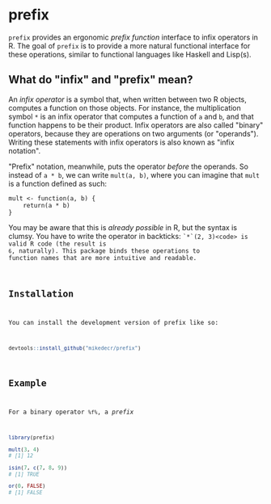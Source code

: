 
# prefix

<!-- badges: start -->
<!-- badges: end -->

`prefix` provides an ergonomic _prefix function_ interface to infix operators in R.
The goal of `prefix` is to provide a more natural functional interface for these operations, similar to functional languages like Haskell and Lisp(s).


## What do "infix" and "prefix" mean?

An _infix operator_ is a symbol that, when written between two R objects, computes a function on those objects.
For instance, the multiplication symbol `*` is an infix operator that computes a function of `a` and `b`, and that function happens to be their product.
Infix operators are also called "binary" operators, because they are operations on two arguments (or "operands").
Writing these statements with infix operators is also known as "infix notation".

"Prefix" notation, meanwhile, puts the operator _before_ the operands.
So instead of `a * b`, we can write `mult(a, b)`, where you can imagine that `mult` is a function defined as such:

```{r}
mult <- function(a, b) {
    return(a * b)
}
```

You may be aware that this is _already possible_ in R, but the syntax is clumsy.
You have to write the operator in backticks: <code>\`*\`(2, 3)\<code> is valid R code (the result is `6`, naturally).
This package binds these operations to function names that are more intuitive and readable.


## Installation

You can install the development version of prefix like so:

``` r
devtools::install_github("mikedecr/prefix")
```

## Example

For a binary operator `%f%`, a _prefix_ 

``` r
library(prefix)

mult(3, 4)
# [1] 12

isin(7, c(7, 8, 9))
# [1] TRUE

or(0, FALSE)
# [1] FALSE
```


